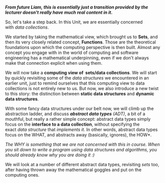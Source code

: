 
***From future Liam, this is essentially just a transition provided by the lecturer doesn't really have much real content in it.***

So, let's take a step back. In this Unit, we are essentially concerned with *data collections*. 

We started by taking the mathematical view, which brought us to **Sets**, and then its very closely related concept, **Functions**. Those are the theoretical foundations upon which the computing perspective is then built. Almost any concept you engage with in the world of computing and software engineering has a mathematical underpinning, even if we don't always make that connection explicit when using them. 

We will now take a **computing view of  sets/data collections**. We will start by quickly revisiting some of the *data structures* we encountered in an earlier unit, just to remind ourselves that this computing view to data collections is not entirely new to us. But now, we also introduce a new twist to this story: the distinction between **static data structures** and **dynamic data structures**.  
  
With some fancy data structures under our belt now, we will climb up the abstraction ladder, and discuss ***abstract data types** (ADT)*, a bit of a mouthful, but really a rather simple concept: abstract data types simply focus on the **interface to a data collection**, without specifying the exact *data structure* that *implements it*. In other words, abstract data types focus on the WHAT, and abstracts away (basically, ignores), the HOW*.   
  
*The WHY is something that we are not concerned with this in course. When you sit down to write a program using data structures and algorithms, you should already know why you are doing it :)*   

We will look at a number of different abstract data types, revisiting *sets* too, after having thrown away the mathematical goggles and put on the computing ones.